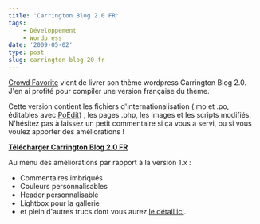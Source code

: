 ```yaml
---
title: 'Carrington Blog 2.0 FR'
tags:
    - Développement
    - Wordpress
date: '2009-05-02'
type: post
slug: carrington-blog-20-fr
---
```


[Crowd Favorite](http://crowdfavorite.com/) vient de livrer son thème wordpress Carrington Blog 2.0\. J'en ai profité pour compiler une version française du thème.

<!-- more -->

Cette version contient les fichiers d'internationalisation (.mo et .po, éditables avec [PoEdit](http://poedit.net/download)) , les pages .php, les images et les scripts modifiés. N'hésitez pas à laissez un petit commentaire si ça vous a servi, ou si vous voulez apporter des améliorations&nbsp;!

**[Télécharger Carrington Blog 2.0 FR](https://codeload.github.com/borisschapira/wordpress-theme-carring-tonBlog2Fr/zip/master)**

Au menu des améliorations par rapport à la version 1.x&nbsp;:

* Commentaires imbriqués
* Couleurs personnalisables
* Header personnalisable
* Lightbox pour la gallerie
* et plein d'autres trucs dont vous aurez [le détail ici](http://theme.co/x/).
